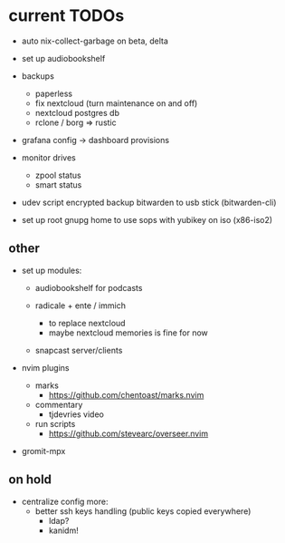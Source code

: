 # current TODOs

- auto nix-collect-garbage on beta, delta
- set up audiobookshelf

- backups
    - paperless
    - fix nextcloud (turn maintenance on and off)
    - nextcloud postgres db
    - rclone / borg => rustic

- grafana config -> dashboard provisions

- monitor drives
    - zpool status
    - smart status

- udev script encrypted backup bitwarden to usb stick (bitwarden-cli)
- set up root gnupg home to use sops with yubikey on iso (x86-iso2)

## other

- set up modules:
    - audiobookshelf for podcasts

    - radicale + ente / immich
        - to replace nextcloud
        - maybe nextcloud memories is fine for now

    - snapcast server/clients

- nvim plugins
    - marks
        - https://github.com/chentoast/marks.nvim
    - commentary
        - tjdevries video
    - run scripts
        - https://github.com/stevearc/overseer.nvim

- gromit-mpx

## on hold

- centralize config more:
    - better ssh keys handling (public keys copied everywhere)
        - ldap?
        - kanidm!
